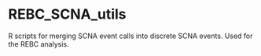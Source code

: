 # REBC_SCNA_utils
R scripts for merging SCNA event calls into discrete SCNA events. Used for the REBC analysis.
